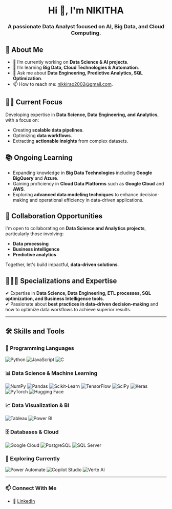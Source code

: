 <h1 align="center"> Hi 👋, I'm NIKITHA </h1>
<h3 align="center">A passionate Data Analyst focused on AI, Big Data, and Cloud Computing.</h3>


## 🚀 About Me
- 🔭 I’m currently working on **Data Science & AI projects**.
- 🌱 I’m learning **Big Data, Cloud Technologies &  Automation**.
- 💬 Ask me about **Data Engineering, Predictive Analytics, SQL Optimization**.
- 📫 How to reach me: nikkirao2002@gmail.com.

## 👨‍💻 Current Focus
Developing expertise in **Data Science, Data Engineering, and Analytics**, with a focus on:
- Creating **scalable data pipelines**.
- Optimizing **data workflows**.
- Extracting **actionable insights** from complex datasets.

## 📚 Ongoing Learning
- Expanding knowledge in **Big Data Technologies** including **Google BigQuery** and **Azure**.
- Gaining proficiency in **Cloud Data Platforms** such as **Google Cloud** and **AWS**.
- Exploring **advanced data modeling techniques** to enhance decision-making and operational efficiency in data-driven applications.

## 🤝 Collaboration Opportunities
I'm open to collaborating on **Data Science and Analytics projects**, particularly those involving:
- **Data processing**
- **Business intelligence**
- **Predictive analytics**
  
Together, let's build impactful, **data-driven solutions**.

## 🙋🏻‍♂️ Specializations and Expertise
✔ Expertise in **Data Science, Data Engineering, ETL processes, SQL optimization, and Business Intelligence tools**.  
✔ Passionate about **best practices in data-driven decision-making** and how to optimize data workflows to achieve superior results.

---

## 🛠 Skills and Tools

### 📌 Programming Languages
![Python](https://img.shields.io/badge/-Python-blue?style=flat-square&logo=Python)
![JavaScript](https://img.shields.io/badge/-JavaScript-yellow?style=flat-square&logo=javascript)
![C](https://img.shields.io/badge/-C-blue?style=flat-square&logo=c)

### 📊 Data Science & Machine Learning
![NumPy](https://img.shields.io/badge/-NumPy-purple?style=flat-square&logo=numpy)
![Pandas](https://img.shields.io/badge/-Pandas-blue?style=flat-square&logo=pandas)
![Scikit-Learn](https://img.shields.io/badge/-Scikit%20Learn-blue?style=flat-square&logo=scikit-learn)
![TensorFlow](https://img.shields.io/badge/-TensorFlow-orange?style=flat-square&logo=tensorflow)
![SciPy](https://img.shields.io/badge/-SciPy-darkblue?style=flat-square&logo=scipy)
![Keras](https://img.shields.io/badge/-Keras-red?style=flat-square&logo=keras)
![PyTorch](https://img.shields.io/badge/-PyTorch-orange?style=flat-square&logo=pytorch)
![Hugging Face](https://img.shields.io/badge/-Hugging%20Face-yellow?style=flat-square&logo=huggingface)

### 📈 Data Visualization & BI
![Tableau](https://img.shields.io/badge/-Tableau-blue?style=flat-square&logo=tableau)
![Power BI](https://img.shields.io/badge/-Power%20BI-yellow?style=flat-square&logo=powerbi)

### 🗄 Databases & Cloud
![Google Cloud](https://img.shields.io/badge/-Google%20Cloud-blue?style=flat-square&logo=google-cloud)
![PostgreSQL](https://img.shields.io/badge/-PostgreSQL-blue?style=flat-square&logo=postgresql)
![SQL Server](https://img.shields.io/badge/-SQL%20Server-red?style=flat-square&logo=microsoft-sql-server)

### 🚀 Exploring Currently
![Power Automate](https://img.shields.io/badge/-Power%20Automate-blue?style=flat-square)
![Copilot Studio](https://img.shields.io/badge/-Copilot%20Studio-blue?style=flat-square)
![Verte AI](https://img.shields.io/badge/-Verte%20AI-blue?style=flat-square)

---


### 📫 Connect With Me
- 🔗 [LinkedIn](https://www.linkedin.com/in/nikithaar/)

